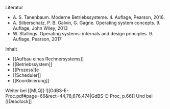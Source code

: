 Literatur
- A. S. Tanenbaum. Moderne Betriebssysteme. 4. Auflage, Pearson, 2016.
- A. Silberschatz, P. B. Galvin, G. Gagne. Operating system concepts. 9. Auflage, John Wiley, 2013
- W. Stallings. Operating systems: internals and design principles. 9. Auflage, Pearson, 2017

Inhalt
- [[Aufbau eines Rechnersystems]]
- [[Betriebssystem]]
- [[Prozess]]e
- [[Scheduler]]
- [[Koordinierung]]

Weiter bei [[MLQ]]
![[GdBS-E-Proc.pdf#page=66&rect=44,78,676,474|GdBS-E-Proc, p.66]]
Und bei [[Deadlock]]



